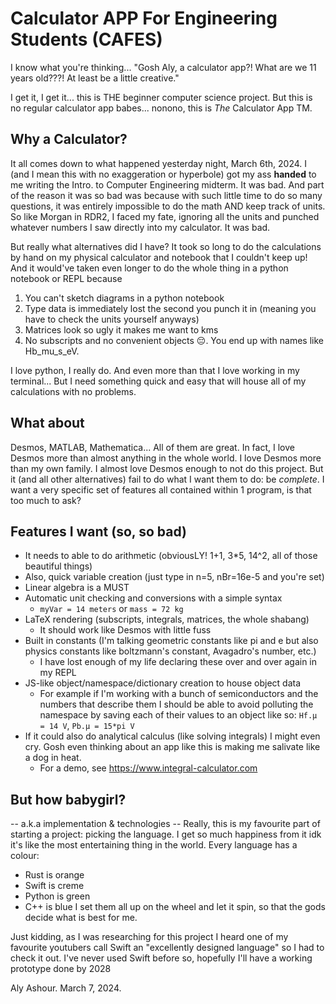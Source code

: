 # Calculator APP For Engineering Students (CAFES)
I know what you're thinking...
"Gosh Aly, a calculator app?! What are we 11 years old???! At least be a little creative."

I get it, I get it... this is THE beginner computer science project. But this is no regular calculator app babes... nonono, this is *The* Calculator App TM.

## Why a Calculator?
It all comes down to what happened yesterday night, March 6th, 2024.
I (and I mean this with no exaggeration or hyperbole) got my ass **handed** to me writing the Intro. to Computer Engineering midterm. 
It was bad. 
And part of the reason it was so bad was because with such little time to do so many questions, it was entirely impossible to do the math AND keep track of units. 
So like Morgan in RDR2, I faced my fate, ignoring all the units and punched whatever numbers I saw directly into my calculator.
It was bad.

But really what alternatives did I have?
It took so long to do the calculations by hand on my physical calculator and notebook that I couldn't keep up!
And it would've taken even longer to do the whole thing in a python notebook or REPL because
1. You can't sketch diagrams in a python notebook
2. Type data is immediately lost the second you punch it in (meaning you have to check the units yourself anyways)
3. Matrices look so ugly it makes me want to kms
4. No subscripts and no convenient objects 😔. You end up with names like Hb_mu_s_eV.

I love python, I really do. And even more than that I love working in my terminal...
But I need something quick and easy that will house all of my calculations with no problems.

## What about <insert alternative here>
Desmos, MATLAB, Mathematica...
All of them are great. In fact, I love Desmos more than almost anything in the whole world. I love Desmos more than my own family. I almost love Desmos enough to not do this project. But it (and all other alternatives) fail to do what I want them to do: be *complete*.
I want a very specific set of features all contained within 1 program, is that too much to ask?

## Features I want (so, so bad)
- It needs to able to do arithmetic (obviousLY! 1+1, 3\*5, 14^2, all of those beautiful things)
- Also, quick variable creation (just type in n=5, nBr=16e-5 and you're set)
- Linear algebra is a MUST
- Automatic unit checking and conversions with a simple syntax
    - `myVar = 14 meters` or `mass = 72 kg`
- LaTeX rendering (subscripts, integrals, matrices, the whole shabang)
    - It should work like Desmos with little fuss
- Built in constants (I'm talking geometric constants like pi and e but also physics constants like boltzmann's constant, Avagadro's number, etc.)
    - I have lost enough of my life declaring these over and over again in my REPL
- JS-like object/namespace/dictionary creation to house object data
    - For example if I'm working with a bunch of semiconductors and the numbers that describe them I should be able to avoid polluting the namespace by saving each of their values to an object like so:
    `Hf.μ = 14 V`, `Pb.μ = 15*pi V`
- If it could also do analytical calculus (like solving integrals) I might even cry. Gosh even thinking about an app like this is making me salivate like a dog in heat.
    - For a demo, see https://www.integral-calculator.com

## But how babygirl?
-- a.k.a implementation & technologies --
Really, this is my favourite part of starting a project: picking the language.
I get so much happiness from it idk it's like the most entertaining thing in the world.
Every language has a colour:
- Rust is orange
- Swift is creme
- Python is green
- C++ is blue
I set them all up on the wheel and let it spin, so that the gods decide what is best for me.

Just kidding, as I was researching for this project I heard one of my favourite youtubers call Swift an "excellently designed language" so I had to check it out.
I've never used Swift before so, hopefully I'll have a working prototype done by 2028

Aly Ashour. March 7, 2024.
